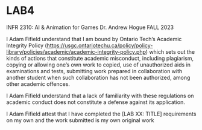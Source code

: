 # LAB4
 
INFR 2310: AI & Animation for Games
Dr. Andrew Hogue
FALL 2023

I Adam Fifield understand that I am bound by Ontario Tech’s Academic Integrity Policy
(https://usgc.ontariotechu.ca/policy/policy-library/policies/academic/academic-integrity-policy.php) which
sets out the kinds of actions that constitute academic misconduct, including plagiarism, copying or
allowing one’s own work to copied, use of unauthorized aids in examinations and tests, submitting work
prepared in collaboration with another student when such collaboration has not been authorized, among
other academic offences.

I Adam Fifield understand that a lack of familiarity with these regulations on academic conduct does
not constitute a defense against its application.

I Adam Fifield attest that I have completed the [LAB XX: TITLE] requirements on my own and the
work submitted is my own original work